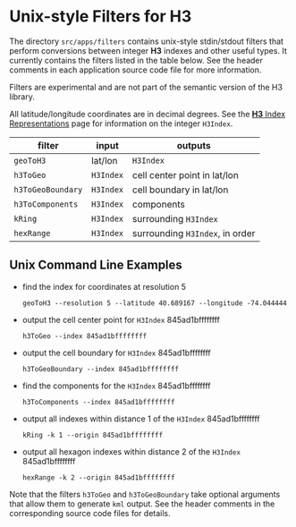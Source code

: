 # Unix-style Filters for H3

The directory `src/apps/filters` contains unix-style stdin/stdout filters that perform conversions between integer **H3** indexes and other useful types. It currently contains the filters listed in the table below. See the header comments in each application source code file for more information.

Filters are experimental and are not part of the semantic version of the H3 library.

All latitude/longitude coordinates are in decimal degrees. See the [**H3** Index Representations](/docs/core-library/h3indexing) page for information on the integer `H3Index`.


| filter           | input     | outputs
| ---------------- | --------- | -------
| `geoToH3`        | lat/lon   | `H3Index`
| `h3ToGeo`        | `H3Index` | cell center point in lat/lon
| `h3ToGeoBoundary`| `H3Index` | cell boundary in lat/lon
| `h3ToComponents` | `H3Index` | components
| `kRing`          | `H3Index` | surrounding `H3Index`
| `hexRange`       | `H3Index` | surrounding `H3Index`, in order

Unix Command Line Examples
---

* find the index for coordinates at resolution 5

     `geoToH3 --resolution 5 --latitude 40.689167 --longitude -74.044444`

* output the cell center point for `H3Index` 845ad1bffffffff

     `h3ToGeo --index 845ad1bffffffff`

* output the cell boundary for `H3Index` 845ad1bffffffff

     `h3ToGeoBoundary --index 845ad1bffffffff`

* find the components for the `H3Index` 845ad1bffffffff

     `h3ToComponents --index 845ad1bffffffff`

* output all indexes within distance 1 of the `H3Index` 845ad1bffffffff

     `kRing -k 1 --origin 845ad1bffffffff`

* output all hexagon indexes within distance 2 of the `H3Index` 845ad1bffffffff

     `hexRange -k 2 --origin 845ad1bffffffff`

Note that the filters `h3ToGeo` and `h3ToGeoBoundary` take optional arguments that allow them to generate `kml` output. See the header comments in the corresponding source code files for details.
